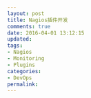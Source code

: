```yaml
---
layout: post
title: Nagios插件开发
comments: true
date: 2016-04-01 13:12:15
updated:
tags:
- Nagios
- Monitoring
- Plugins
categories:
- DevOps
permalink:
---
```

